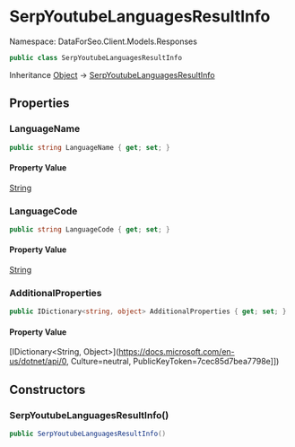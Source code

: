 # SerpYoutubeLanguagesResultInfo

Namespace: DataForSeo.Client.Models.Responses

```csharp
public class SerpYoutubeLanguagesResultInfo
```

Inheritance [Object](https://docs.microsoft.com/en-us/dotnet/api/Object) → [SerpYoutubeLanguagesResultInfo](./SerpYoutubeLanguagesResultInfo.md)

## Properties

### **LanguageName**

```csharp
public string LanguageName { get; set; }
```

#### Property Value

[String](https://docs.microsoft.com/en-us/dotnet/api/String)<br>

### **LanguageCode**

```csharp
public string LanguageCode { get; set; }
```

#### Property Value

[String](https://docs.microsoft.com/en-us/dotnet/api/String)<br>

### **AdditionalProperties**

```csharp
public IDictionary<string, object> AdditionalProperties { get; set; }
```

#### Property Value

[IDictionary&lt;String, Object&gt;](https://docs.microsoft.com/en-us/dotnet/api/0, Culture=neutral, PublicKeyToken=7cec85d7bea7798e]])<br>

## Constructors

### **SerpYoutubeLanguagesResultInfo()**

```csharp
public SerpYoutubeLanguagesResultInfo()
```
